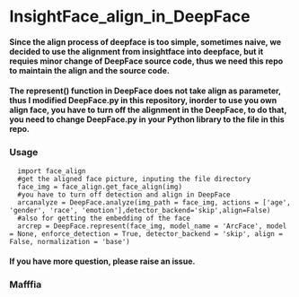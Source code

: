 # InsightFace_align_in_DeepFace
#### Since the align process of deepface is too simple, sometimes naive, we decided to use the alignment from insightface into deepface, but it requies minor change of DeepFace source code, thus we need this repo to maintain the align and the source code.
#### The represent() function in DeepFace does not take align as parameter, thus I modified DeepFace.py in this repository, inorder to use you own align face, you have to turn off the alignment in the DeepFace, to do that, you need to change DeepFace.py in your Python library to the file in this repo.
### Usage
```
  import face_align
  #get the aligned face picture, inputing the file directory
  face_img = face_align.get_face_align(img)
  #you have to turn off detection and align in DeepFace
  arcanalyze = DeepFace.analyze(img_path = face_img, actions = ['age', 'gender', 'race', 'emotion'],detector_backend='skip',align=False)
  #also for getting the embedding of the face
  arcrep = DeepFace.represent(face_img, model_name = 'ArcFace', model = None, enforce_detection = True, detector_backend = 'skip', align = False, normalization = 'base')
 ```
#### If you have more question, please raise an issue.

### Mafffia
